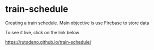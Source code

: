 # train-schedule
Creating a train schedule. Main objective is use Firebase to store data

To see it live, click on the link below

https://rutodeno.github.io/train-schedule/

